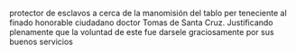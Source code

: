 protector de esclavos a cerca de la manomisión del tablo per
teneciente al finado honorable ciudadano doctor Tomas de
Santa Cruz. Justificando plenamente que la voluntad de
este fue darsele graciosamente por sus buenos servicios